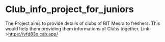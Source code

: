 # Club_info_project_for_juniors
The Project aims to provide details of clubs of BIT Mesra to freshers. This would help them providing them informations of Clubs together.
Link->https://vfd83x.csb.app/
